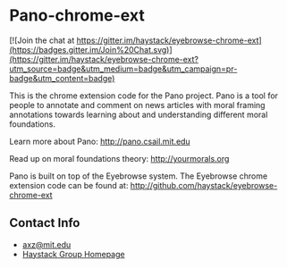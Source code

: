 Pano-chrome-ext
===========
[![Join the chat at https://gitter.im/haystack/eyebrowse-chrome-ext](https://badges.gitter.im/Join%20Chat.svg)](https://gitter.im/haystack/eyebrowse-chrome-ext?utm_source=badge&utm_medium=badge&utm_campaign=pr-badge&utm_content=badge)

This is the chrome extension code for the Pano project. Pano is a tool for people to annotate and comment on news articles with moral framing annotations towards learning about and understanding different moral foundations.

Learn more about Pano: http://pano.csail.mit.edu

Read up on moral foundations theory: http://yourmorals.org

Pano is built on top of the Eyebrowse system. The Eyebrowse chrome extension code can be found at: http://github.com/haystack/eyebrowse-chrome-ext


## Contact Info
+ [axz@mit.edu](mailto:axz@mit.edu)
+ [Haystack Group Homepage](http://haystack.csail.mit.edu/)
